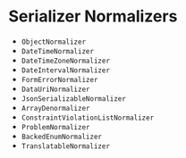 # Serializer Normalizers

* `ObjectNormalizer`
* `DateTimeNormalizer`
* `DateTimeZoneNormalizer`
* `DateIntervalNormalizer`
* `FormErrorNormalizer`
* `DataUriNormalizer`
* `JsonSerializableNormalizer`
* `ArrayDenormalizer`
* `ConstraintViolationListNormalizer`
* `ProblemNormalizer`
* `BackedEnumNormalizer`
* `TranslatableNormalizer`
